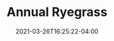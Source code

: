 ---
title: "Annual Ryegrass"
date: 2021-03-26T16:25:22-04:00
draft: false
banner: "grass-banner.jpg"
image: "../grass-banner.jpg" #needs "../" prefix for list view
img: "ryegrass.jpg"
source: "Joseph M. DiTomaso, University of California - Davis, Bugwood.org"
tax: "Grass" #Legume, Brassica, Grass, Broadleaf
cycle: "Annual" #Perennial
tags: ["Bears traffic"] #Attracts pollinators, bears traffic, etc
dm: 1500–4500
ph: 5.5–7.0
n: 0
planting: ""
depth: "1/4–1/2"
drilled: "13–24"
broadcast: "14–26"
heat: "poor"
drought: "poor"
shade: "very good"
flood: "very good"
fertility: "fair"
soil: "very good"
erosion: "very good"
weed: "good"
grazing: "excellent"
growth: "good"
residue: "very good"
beneficials: "fair"
traffic: "excellent"
---